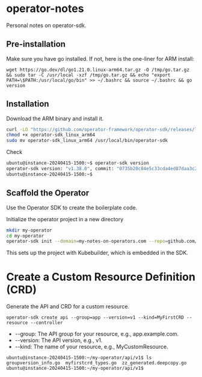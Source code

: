 # operator-notes

Personal notes on operator-sdk.

## Pre-installation

Make sure you have go installed. If not, here is the one-liner for ARM install:
```
wget https://go.dev/dl/go1.21.0.linux-arm64.tar.gz -O /tmp/go.tar.gz && sudo tar -C /usr/local -xzf /tmp/go.tar.gz && echo "export PATH=\$PATH:/usr/local/go/bin" >> ~/.bashrc && source ~/.bashrc && go version
```

## Installation


Download the ARM binary and install it.

```bash
curl -LO "https://github.com/operator-framework/operator-sdk/releases/latest/download/operator-sdk_linux_arm64"
chmod +x operator-sdk_linux_arm64
sudo mv operator-sdk_linux_arm64 /usr/local/bin/operator-sdk
```

Check
```bash
ubuntu@instance-20240415-1500:~$ operator-sdk version
operator-sdk version: "v1.38.0", commit: "0735b20c84e5c33cda4ed87daa3c21dcdc01bb79", kubernetes version: "1.30.0", go version: "go1.22.5", GOOS: "linux", GOARCH: "arm64"
ubuntu@instance-20240415-1500:~$ 
```

## Scaffold the Operator

Use the Operator SDK to create the boilerplate code.

Initialize the operator project in a new directory

```bash
mkdir my-operator
cd my-operator
operator-sdk init --domain=my-notes-on-operators.com --repo=github.com/robric/operator-notes
```
This sets up the project with Kubebuilder, which is embedded in the SDK.

# Create a Custom Resource Definition (CRD)

Generate the API and CRD for a custom resource.

```
operator-sdk create api --group=app --version=v1 --kind=MyFirstCRD --resource --controller
```

* --group: The API group for your resource, e.g., app.example.com.
* --version: The API version, e.g., v1.
* --kind: The name of your resource, e.g., MyCustomResource.

```
ubuntu@instance-20240415-1500:~/my-operator/api/v1$ ls
groupversion_info.go  myfirstcrd_types.go  zz_generated.deepcopy.go
ubuntu@instance-20240415-1500:~/my-operator/api/v1$

```


